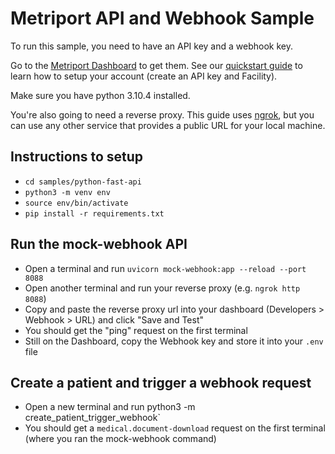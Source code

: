 # Metriport API and Webhook Sample

To run this sample, you need to have an API key and a webhook key.

Go to the [Metriport Dashboard](https://dashboard.metriport.com) to get them. See our
[quickstart guide](https://docs.metriport.com/medical-api/getting-started/quickstart#1-create-a-developer-account)
to learn how to setup your account (create an API key and Facility).

Make sure you have python 3.10.4 installed.

You're also going to need a reverse proxy. This guide uses [ngrok](https://ngrok.com/), but you can
use any other service that provides a public URL for your local machine.

## Instructions to setup

- `cd samples/python-fast-api`
- `python3 -m venv env`
- `source env/bin/activate`
- `pip install -r requirements.txt`

## Run the mock-webhook API

- Open a terminal and run `uvicorn mock-webhook:app --reload --port 8088`
- Open another terminal and run your reverse proxy (e.g. `ngrok http 8088`)
- Copy and paste the reverse proxy url into your dashboard (Developers > Webhook > URL) and
  click "Save and Test"
- You should get the "ping" request on the first terminal
- Still on the Dashboard, copy the Webhook key and store it into your `.env` file

## Create a patient and trigger a webhook request

- Open a new terminal and run python3 -m create_patient_trigger_webhook`
- You should get a `medical.document-download` request on the first terminal (where you ran the
  mock-webhook command)
